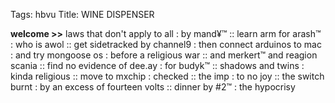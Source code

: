 Tags: hbvu
Title: WINE DISPENSER
  
**welcome >>** laws that don't apply to all : by mand¥™ :: learn arm for arash™ : who is awol :: get sidetracked by channel9 : then connect arduinos to mac : and try mongoose os : before a religious war :: and merkert™ and reagion scania :: find no evidence of dee.ay : for budyk™ :: shadows and twins : kinda religious :: move to mxchip : checked :: the imp : to no joy :: the switch burnt : by an excess of fourteen volts :: dinner by #2™ : the hypocrisy